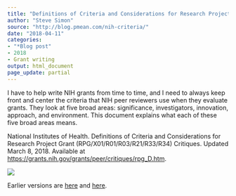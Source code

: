 ```yaml
---
title: "Definitions of Criteria and Considerations for Research Project Grant Critiques"
author: "Steve Simon"
source: "http://blog.pmean.com/nih-criteria/"
date: "2018-04-11"
categories:
- "*Blog post"
- 2018
- Grant writing
output: html_document
page_update: partial
---
```


I have to help write NIH grants from time to time, and I need to always
keep front and center the criteria that NIH peer reviewers use when they
evaluate grants. They look at five broad areas: significance,
investigators, innovation, approach, and environment. This document
explains what each of these five broad areas means.

<!---More--->

National Institutes of Health. Definitions of Criteria and
Considerations for Research Project Grant (RPG/X01/R01/R03/R21/R33/R34)
Critiques. Updated March 8, 2018. Available
at <https://grants.nih.gov/grants/peer/critiques/rpg_D.htm>.

![](http://www.pmean.com/new-images/18/nih-criteria01.png)

Earlier versions are [here][sim1] and [here][sim2].
 
[sim1]: http://blog.pmean.com/nih-criteria/
[sim2]: http://new.pmean.com/nih-criteria/
